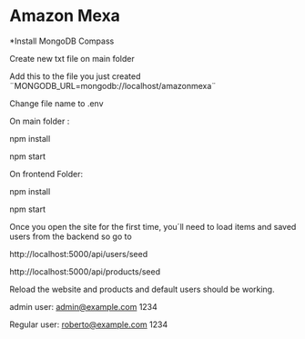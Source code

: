 # Amazon Mexa
*Install MongoDB Compass


Create new txt file on main folder

Add this to the file you just created ¨MONGODB_URL=mongodb://localhost/amazonmexa¨

Change file name to .env

On main folder :

npm install

npm start

On frontend Folder:

npm install

npm start


Once you open the site for the first time, you´ll need to load items and saved users from the backend so go to

http://localhost:5000/api/users/seed

http://localhost:5000/api/products/seed

Reload the website and products and default users should be working.

admin user:
admin@example.com
1234

Regular user:
roberto@example.com
1234
